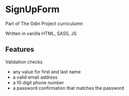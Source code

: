 # SignUpForm

Part of The Odin Project curriculumn

Written in vanilla HTML, SASS, JS

## Features

Validation checks
  - any value for first and last name
  - a valid email address 
  - a 10 digit phone number
  - a password confirmation that matches the password